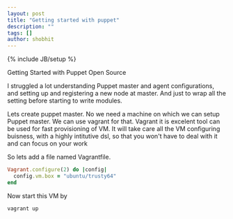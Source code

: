 ```yaml
---
layout: post
title: "Getting started with puppet"
description: ""
tags: []
author: shobhit
---
```

{% include JB/setup %}

Getting Started with Puppet Open Source

I struggled a lot understanding Puppet master and agent configurations, and setting up and registering a new node at master.
And just to wrap all the setting before starting to write modules.

Lets create puppet master. No we need a machine on which we can setup Puppet master.
We can use vagrant for that. Vagrant it is excelent tool can be used for fast provisioning of VM.
It will take care all the VM configuring buisness, with a highly intitutive dsl, so that you won't have to deal with it and can focus on your work

So lets add a file named Vagrantfile.

```ruby
Vagrant.configure(2) do |config|
  config.vm.box = "ubuntu/trusty64"
end
```

Now start this VM by

```
vagrant up
```
